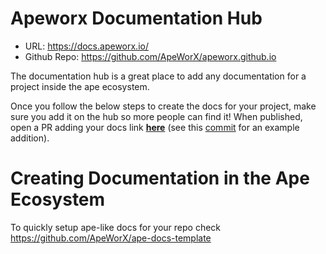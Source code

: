 # Apeworx Documentation Hub

- URL: https://docs.apeworx.io/
- Github Repo: https://github.com/ApeWorX/apeworx.github.io

The documentation hub is a great place to add any documentation for a project inside the ape ecosystem.

Once you follow the below steps to create the docs for your project, make sure you add it on the hub so more people can find it! When published, open a PR adding your docs link [**here**](https://github.com/ApeWorX/apeworx.github.io/blob/main/src/App.js#L12) (see this [commit](https://github.com/ApeWorX/apeworx.github.io/pull/6/commits/99e2680b4538a934d8b224376a72549ea741fa1e) for an example addition).

# Creating Documentation in the Ape Ecosystem

To quickly setup ape-like docs for your repo check https://github.com/ApeWorX/ape-docs-template
